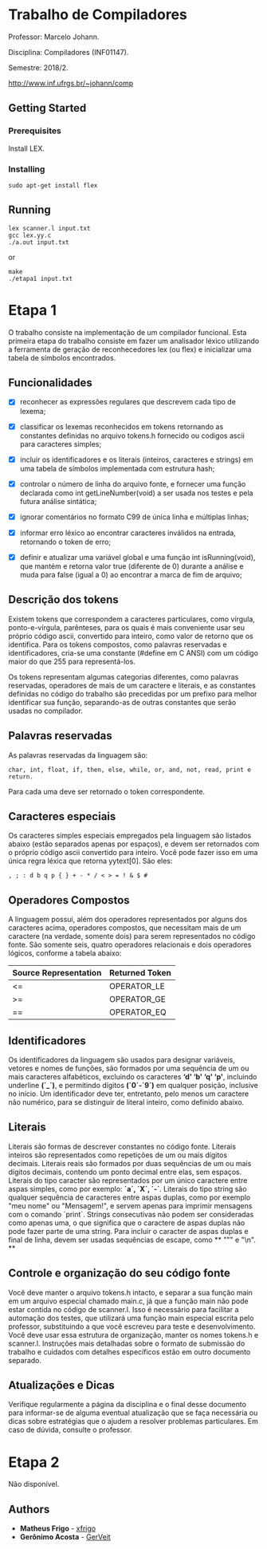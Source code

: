 

# Trabalho de Compiladores

Professor: Marcelo Johann.

Disciplina: Compiladores (INF01147).

Semestre: 2018/2.

http://www.inf.ufrgs.br/~johann/comp

## Getting Started
### Prerequisites

Install LEX.

### Installing

```
sudo apt-get install flex
```

## Running

```
lex scanner.l input.txt
gcc lex.yy.c
./a.out input.txt
```

or 

```
make
./etapa1 input.txt
```

# Etapa 1

O trabalho consiste na implementação de um compilador funcional. 
Esta primeira etapa do trabalho consiste em fazer um analisador léxico utilizando a ferramenta de geração de reconhecedores lex (ou flex) e inicializar uma tabela de símbolos encontrados. 

## Funcionalidades

- [X] reconhecer as expressões regulares que descrevem cada tipo de lexema;

- [X] classificar os lexemas reconhecidos em tokens retornando as constantes definidas no arquivo tokens.h fornecido ou codigos ascii para caracteres simples;

- [X] incluir os identificadores e os literais (inteiros, caracteres e strings) em uma tabela de símbolos implementada com estrutura hash;

- [X] controlar o número de linha do arquivo fonte, e fornecer uma função declarada como int getLineNumber(void) a ser usada nos testes e pela futura análise sintática;

- [X] ignorar comentários no formato C99 de única linha e múltiplas linhas;

- [X] informar erro léxico ao encontrar caracteres inválidos na entrada, retornando o token de erro;

- [X] definir e atualizar uma variável global e uma função int isRunning(void), que mantém e retorna valor true (diferente de 0) durante a análise e muda para false (igual a 0) ao encontrar a marca de fim de arquivo; 

## Descrição dos tokens 

  Existem tokens que correspondem a caracteres particulares, como vírgula, ponto-e-vírgula,
parênteses, para os quais é mais conveniente usar seu próprio código ascii, convertido para
inteiro, como valor de retorno que os identifica. Para os tokens compostos, como palavras
reservadas e identificadores, cria-se uma constante (#define em C ANSI) com um código
maior do que 255 para representá-los.

  Os tokens representam algumas categorias diferentes, como palavras reservadas, operadores
de mais de um caractere e literais, e as constantes definidas no código do trabalho são
precedidas por um prefixo para melhor identificar sua função, separando-as de outras
constantes que serão usadas no compilador. 

## Palavras reservadas

As palavras reservadas da linguagem são: 

```
char, int, float, if, then, else, while, or, and, not, read, print e return.
```

Para cada uma deve ser retornado o token correspondente.

## Caracteres especiais 

Os caracteres simples especiais empregados pela linguagem são listados abaixo (estão
separados apenas por espaços), e devem ser retornados com o próprio código ascii convertido
para inteiro. Você pode fazer isso em uma única regra léxica que retorna yytext[0]. São
eles: 

```
, ; : d b q p { } + - * / < > = ! & $ #
```

## Operadores Compostos

A linguagem possui, além dos operadores representados por alguns dos caracteres acima,
operadores compostos, que necessitam mais de um caractere (na verdade, somente dois) para
serem representados no código fonte. São somente seis, quatro operadores relacionais e dois
operadores lógicos, conforme a tabela abaixo: 

| Source Representation  | Returned Token |
| ------------- | ------------- |
| <=  | OPERATOR_LE  |
| >=  | OPERATOR_GE  |
| ==  | OPERATOR_EQ  |

## Identificadores

Os identificadores da linguagem são usados para designar variáveis, vetores e nomes de
funções, são formados por uma sequência de um ou mais caracteres alfabéticos, excluindo os
caracteres **‘d' ‘b' ‘q' ‘p'**, incluindo underline **(´_´)**, e permitindo dígitos **(´0´-´9´)** em qualquer
posição, inclusive no início. Um identificador deve ter, entretanto, pelo menos um caractere
não numérico, para se distinguir de literal inteiro, como definido abaixo.

## Literais

Literais são formas de descrever constantes no código fonte. 
Literais inteiros são representados como repetições de um ou mais dígitos decimais. 
Literais reais são formados por duas sequências de um ou mais dígitos decimais, contendo um ponto decimal entre elas, sem espaços. 
Literais do tipo caracter são representados por um único caractere entre aspas simples, como por exemplo: **´a´, ´X´, ´-´**. 
Literais do tipo string são qualquer sequência de caracteres entre aspas duplas, como por exemplo "meu nome" ou "Mensagem!", e servem apenas para imprimir mensagens com o comando ´print´. 
Strings consecutivas não podem ser consideradas como apenas uma, o que significa que o caractere de aspas duplas não pode fazer parte de uma string. 
Para incluir o caracter de aspas duplas e final de linha, devem ser usadas sequências de escape, como ** "\"" e "\n". **

## Controle e organização do seu código fonte 

Você deve manter o arquivo tokens.h intacto, e separar a sua função main em um arquivo especial chamado main.c, já que a função main não pode estar contida no código de scanner.l. 
Isso é necessário para facilitar a automação dos testes, que utilizará uma função main especial escrita pelo professor, substituindo a que você escreveu para teste e desenvolvimento. 
Você deve usar essa estrutura de organização, manter os nomes tokens.h e scanner.l. 
Instruções mais detalhadas sobre o formato de submissão do trabalho e cuidados com detalhes específicos estão em outro documento separado. 

## Atualizações e Dicas 

Verifique regularmente a página da disciplina e o final desse documento para informar-se de alguma eventual atualização que se faça necessária ou dicas sobre estratégias que o ajudem a resolver problemas particulares. 
Em caso de dúvida, consulte o professor. 

# Etapa 2

Não disponível.

## Authors

* **Matheus Frigo** - [xfrigo](https://github.com/xfrigo)
* **Gerônimo Acosta** - [GerVeit](https://github.com/gerveit)

